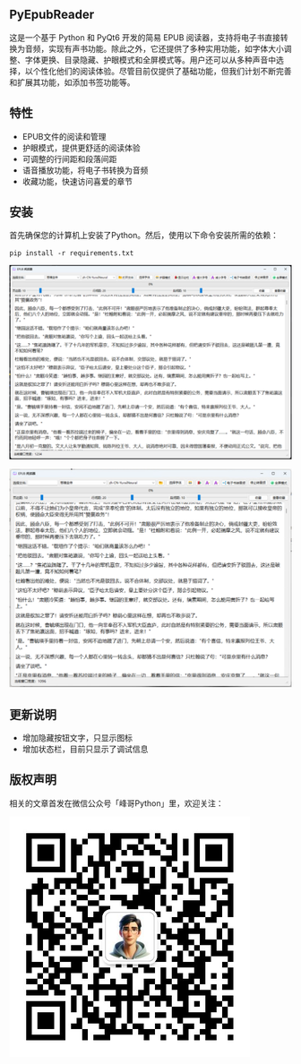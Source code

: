 ## PyEpubReader
这是一个基于 Python 和 PyQt6 开发的简易 EPUB 阅读器，支持将电子书直接转换为音频，实现有声书功能。除此之外，它还提供了多种实用功能，如字体大小调整、字体更换、目录隐藏、护眼模式和全屏模式等。用户还可以从多种声音中选择，以个性化他们的阅读体验。尽管目前仅提供了基础功能，但我们计划不断完善和扩展其功能，如添加书签功能等。

## 特性

- EPUB文件的阅读和管理
- 护眼模式，提供更舒适的阅读体验
- 可调整的行间距和段落间距
- 语音播放功能，将电子书转换为音频
- 收藏功能，快速访问喜爱的章节

## 安装

首先确保您的计算机上安装了Python。然后，使用以下命令安装所需的依赖：

```
pip install -r requirements.txt
```


![](https://raw.githubusercontent.com/cacity/py_test/master/h%3A/PicGo/image-20231220231017669.png)

![](https://raw.githubusercontent.com/cacity/py_test/master/h%3A/PicGo/image-20231220231358987.png)

## 更新说明

- 增加隐藏按钮文字，只显示图标
- 增加状态栏，目前只显示了调试信息

## 版权声明

相关的文章首发在微信公众号「峰哥Python」里，欢迎关注：

![qrcode_for_gh_5f36206edaa5_430.jpg](https://raw.githubusercontent.com/cacity/py_test/master/h%3A/PicGo/qrcode_for_gh_5f36206edaa5_430.jpg)
